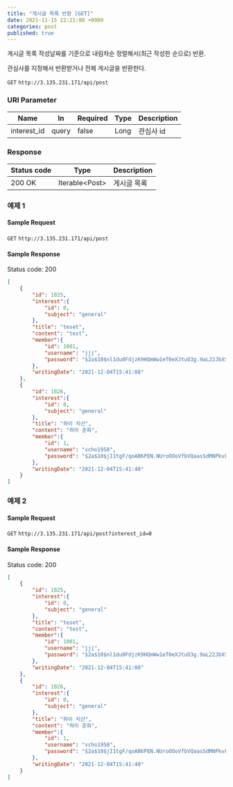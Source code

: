 ```yaml
---
title: "게시글 목록 반환 [GET]"
date: 2021-11-15 22:21:00 +0900
categories: post
published: true
---
```


게시글 목록 작성날짜를 기준으로 내림차순 정렬해서(최근 작성한 순으로) 반환.

관심사를 지정해서 반환받거나 전체 게시글을 반환한다.

`GET` `http://3.135.231.171/api/post`

### URI Parameter

| Name        | In    | Required | Type | Description |
| ----------- | ----- | -------- | ---- | ----------- |
| interest_id | query | false    | Long | 관심사 id   |

### Response

| Status code | Type            | Description |
| ----------- | --------------- | ----------- |
| 200 OK      | Iterable\<Post> | 게시글 목록 |



### 예제 1

#### Sample Request

`GET` `http://3.135.231.171/api/post`

#### Sample Response

Status code: 200

```json
[
    {
        "id": 1025,
        "interest":{
            "id": 0,
            "subject": "general"
        },
        "title": "teset",
        "content": "test",
        "member":{
            "id": 1001,
            "username": "jjj",
            "password": "$2a$10$nl1du0FdjzK9HQmWw1eT0eXJtuO3g.9aL22JbXSHymW7gQ1XhCOJe"
        },
        "writingDate": "2021-12-04T15:41:08"
    },
    {
        "id": 1026,
        "interest":{
            "id": 0,
            "subject": "general"
        },
        "title": "하이 치산",
        "content": "하이 준화",
        "member":{
            "id": 1,
            "username": "vcho1958",
            "password": "$2a$10$jI1tgF/qoAB6PEN.NUroOOoVfbVQaasSdMNPkvFR/15R3a0QQFuQi"
        },
        "writingDate": "2021-12-04T15:41:40"
    }
]
```

### 예제 2

#### Sample Request

`GET` `http://3.135.231.171/api/post?interest_id=0`

#### Sample Response

Status code: 200

```json
[
    {
        "id": 1025,
        "interest":{
            "id": 0,
            "subject": "general"
        },
        "title": "teset",
        "content": "test",
        "member":{
            "id": 1001,
            "username": "jjj",
            "password": "$2a$10$nl1du0FdjzK9HQmWw1eT0eXJtuO3g.9aL22JbXSHymW7gQ1XhCOJe"
        },
        "writingDate": "2021-12-04T15:41:08"
    },
    {
        "id": 1026,
        "interest":{
            "id": 0,
            "subject": "general"
        },
        "title": "하이 치산",
        "content": "하이 준화",
        "member":{
            "id": 1,
            "username": "vcho1958",
            "password": "$2a$10$jI1tgF/qoAB6PEN.NUroOOoVfbVQaasSdMNPkvFR/15R3a0QQFuQi"
        },
        "writingDate": "2021-12-04T15:41:40"
    }
]
```

